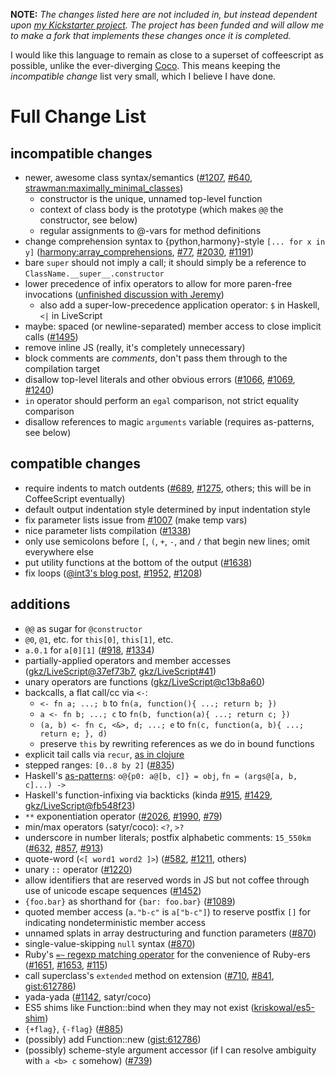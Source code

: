 **NOTE:** <em>The changes listed here are not included in, but instead dependent upon
[my Kickstarter project](http://www.kickstarter.com/projects/1182995593/make-a-better-coffeescript-compiler).
The project has been funded and will allow me to make a fork that implements these changes once it is completed.</em>

I would like this language to remain as close to a superset of coffeescript as possible, unlike the ever-diverging
[Coco](https://github.com/satyr/coco). This means keeping the *incompatible change* list very small, which I believe I
have done.

# Full Change List

## incompatible changes
* newer, awesome class syntax/semantics ([#1207](https://github.com/jashkenas/coffee-script/issues/1207),
  [#640](https://github.com/jashkenas/coffee-script/issues/640#issuecomment-376129),
  [strawman:maximally_minimal_classes](http://wiki.ecmascript.org/doku.php?id=strawman:maximally_minimal_classes))
  * constructor is the unique, unnamed top-level function
  * context of class body is the prototype (which makes `@@` the constructor, see below)
  * regular assignments to @-vars for method definitions
* change comprehension syntax to {python,harmony}-style `[... for x in y]`
  ([harmony:array_comprehensions](http://wiki.ecmascript.org/doku.php?id=harmony:array_comprehensions),
  [#77](https://github.com/jashkenas/coffee-script/issues/77),
  [#2030](https://github.com/jashkenas/coffee-script/issues/2030),
  [#1191](https://github.com/jashkenas/coffee-script/issues/1191))
* bare `super` should not imply a call; it should simply be a reference to `ClassName.__super__.constructor`
* lower precedence of infix operators to allow for more paren-free invocations
  ([unfinished discussion with Jeremy](http://irclogger.com/.coffeescript/2012-04-04#1333551786))
  * also add a super-low-precedence application operator: `$` in Haskell, `<|` in LiveScript
* maybe: spaced (or newline-separated) member access to close implicit calls
  ([#1495](https://github.com/jashkenas/coffee-script/issues/1495))
* remove inline JS (really, it's completely unnecessary)
* block comments are *comments*, don't pass them through to the compilation target
* disallow top-level literals and other obvious errors ([#1066](https://github.com/jashkenas/coffee-script/issues/1066),
  [#1069](https://github.com/jashkenas/coffee-script/issues/1069),
  [#1240](https://github.com/jashkenas/coffee-script/issues/1240))
* `in` operator should perform an `egal` comparison, not strict equality comparison
* disallow references to magic `arguments` variable (requires as-patterns, see below)

## compatible changes
* require indents to match outdents ([#689](https://github.com/jashkenas/coffee-script/issues/689),
  [#1275](https://github.com/jashkenas/coffee-script/issues/1275), others; this will be in CoffeeScript eventually)
* default output indentation style determined by input indentation style
* fix parameter lists issue from [#1007](https://github.com/jashkenas/coffee-script/issues/1007) (make temp vars)
* nice parameter lists compilation ([#1338](https://github.com/jashkenas/coffee-script/issues/1338))
* only use semicolons before `[`, `(`, `+`, `-`, and `/` that begin new lines; omit everywhere else
* put utility functions at the bottom of the output ([#1638](https://github.com/jashkenas/coffee-script/issues/1638))
* fix loops ([@int3's blog post](http://discontinuously.com/2012/05/iteration-in-coffeescript/),
  [#1952](https://github.com/jashkenas/coffee-script/issues/1952),
  [#1208](https://github.com/jashkenas/coffee-script/issues/1208))

## additions
+ `@@` as sugar for `@constructor`
+ `@0`, `@1`, etc. for `this[0]`, `this[1]`, etc.
+ `a.0.1` for `a[0][1]` ([#918](https://github.com/jashkenas/coffee-script/issues/918),
  [#1334](https://github.com/jashkenas/coffee-script/issues/1334))
+ partially-applied operators and member accesses ([gkz/LiveScript@37ef73b7](https://github.com/gkz/LiveScript/commit/37ef73b702c32263aeba9bdd3ebadc3823fd5eda), [gkz/LiveScript#41](https://github.com/gkz/LiveScript/issues/41))
+ unary operators are functions ([gkz/LiveScript@c13b8a60](https://github.com/gkz/LiveScript/commit/c13b8a60564c16b78fd82548c01b092724f7e476))
+ backcalls, a flat call/cc via `<-`:
  + `<- fn a; ...; b` to `fn(a, function(){ ...; return b; })`
  + `a <- fn b; ...; c` to `fn(b, function(a){ ...; return c; })`
  + `(a, b) <- fn c, <&>, d; ...; e` to `fn(c, function(a, b){ ...; return e; }, d)`
  + preserve `this` by rewriting references as we do in bound functions
+ explicit tail calls via `recur`, [as in clojure](http://clojure.org/special_forms#Special%20Forms--\(recur%20exprs*\))
+ stepped ranges: `[0..8 by 2]` ([#835](https://github.com/jashkenas/coffee-script/issues/835))
+ Haskell's [as-patterns](http://www.haskell.org/tutorial/patterns.html): `o@{p0: a@[b, c]} = obj`, `fn = (args@[a, b, c]...) ->`
+ Haskell's function-infixing via backticks (kinda [#915](https://github.com/jashkenas/coffee-script/issues/915),
  [#1429](https://github.com/jashkenas/coffee-script/issues/1429),
  [gkz/LiveScript@fb548f23](https://github.com/gkz/LiveScript/commit/fb548f23df6273c4fc6ca4359cd8e1ee93ce42a1))
+ `**` exponentiation operator ([#2026](https://github.com/jashkenas/coffee-script/issues/2026),
  [#1990](https://github.com/jashkenas/coffee-script/issues/1990),
  [#79](https://github.com/jashkenas/coffee-script/issues/79))
+ min/max operators (satyr/coco): `<?`, `>?`
+ underscore in number literals; postfix alphabetic comments: `15_550km`
  ([#632](https://github.com/jashkenas/coffee-script/issues/632),
  [#857](https://github.com/jashkenas/coffee-script/issues/857),
  [#913](https://github.com/jashkenas/coffee-script/issues/913))
+ quote-word (`<[ word1 word2 ]>`) ([#582](https://github.com/jashkenas/coffee-script/issues/582),
  [#1211](https://github.com/jashkenas/coffee-script/issues/1211), others)
+ unary `::` operator ([#1220](https://github.com/jashkenas/coffee-script/issues/1220))
+ allow identifiers that are reserved words in JS but not coffee through use of unicode escape sequences
  ([#1452](https://github.com/jashkenas/coffee-script/issues/1452))
+ `{foo.bar}` as shorthand for `{bar: foo.bar}` ([#1089](https://github.com/jashkenas/coffee-script/issues/1089))
+ quoted member access (`a."b-c"` is `a["b-c"]`) to reserve postfix `[]` for indicating nondeterministic member access
+ unnamed splats in array destructuring and function parameters
  ([#870](https://github.com/jashkenas/coffee-script/issues/870))
+ single-value-skipping `null` syntax ([#870](https://github.com/jashkenas/coffee-script/issues/870))
+ Ruby's [`=~` regexp matching operator](http://ruby-doc.org/core/String.html#method-i-3D-7E) for the convenience of
  Ruby-ers ([#1651](https://github.com/jashkenas/coffee-script/issues/1651),
  [#1653](https://github.com/jashkenas/coffee-script/issues/1653),
  [#115](https://github.com/jashkenas/coffee-script/issues/115))
+ call superclass's `extended` method on extension ([#710](https://github.com/jashkenas/coffee-script/issues/710),
  [#841](https://github.com/jashkenas/coffee-script/issues/841#issuecomment-1300193),
  [gist:612786](https://gist.github.com/612786))
+ yada-yada ([#1142](https://github.com/jashkenas/coffee-script/issues/1142), satyr/coco)
+ ES5 shims like Function::bind when they may not exist ([kriskowal/es5-shim](https://github.com/kriskowal/es5-shim))
+ `{+flag}`, `{-flag}` ([#885](https://github.com/jashkenas/coffee-script/issues/885))
+ (possibly) add Function::new ([gist:612786](https://gist.github.com/612786))
+ (possibly) scheme-style argument accessor (if I can resolve ambiguity with `a <b> c` somehow)
  ([#739](https://github.com/jashkenas/coffee-script/issues/739))
